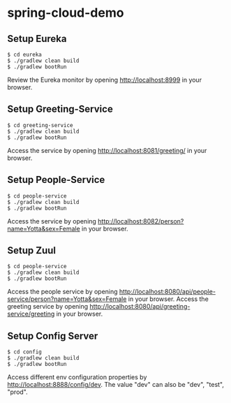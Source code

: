 
# spring-cloud-demo

## Setup Eureka

```
$ cd eureka
$ ./gradlew clean build
$ ./gradlew bootRun
```

Review the Eureka monitor by opening [http://localhost:8999](http://localhost:8999) in your browser.

## Setup Greeting-Service

```
$ cd greeting-service
$ ./gradlew clean build
$ ./gradlew bootRun
```
Access the service by opening [http://localhost:8081/greeting/](http://localhost:8081/greeting/) in your browser.


## Setup People-Service

```
$ cd people-service
$ ./gradlew clean build
$ ./gradlew bootRun
```
Access the service by opening [http://localhost:8082/person?name=Yotta&sex=Female](http://localhost:8082/person?name=Yotta&sex=Female) in your browser.


## Setup Zuul

```
$ cd people-service
$ ./gradlew clean build
$ ./gradlew bootRun
```
Access the people service by opening [http://localhost:8080/api/people-service/person?name=Yotta&sex=Female](http://localhost:8080/api/people-service/person?name=Yotta&sex=Female) in your browser.
Access the greeting service by opening [http://localhost:8080/api/greeting-service/greeting](http://localhost:8080/api/greeting-service/greeting) in your browser.


## Setup Config Server

```
$ cd config
$ ./gradlew clean build
$ ./gradlew bootRun
```
Access different env configuration properties by [http://localhost:8888/config/dev](http://localhost:8888/config/dev).
The value "dev" can also be "dev", "test", "prod".